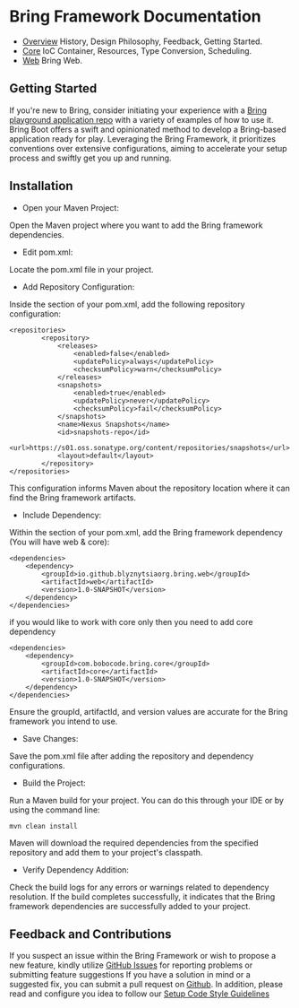 # Bring Framework Documentation

- [Overview](features/Overview.md)  History, Design Philosophy, Feedback, Getting Started.
- [Core](features/Core.md)  IoC Container, Resources, Type Conversion, Scheduling.
- [Web](features/Web.md)  Bring Web.


## Getting Started

If you're new to Bring, consider initiating your experience with a [Bring playground application repo](https://github.com/BlyznytsiaOrg/bring-playground) with a variety of examples of how to use it.
Bring Boot offers a swift and opinionated method to develop a Bring-based application ready for play.
Leveraging the Bring Framework, it prioritizes conventions over extensive configurations, aiming to accelerate your setup process and swiftly get you up and running.


## Installation

- Open your Maven Project:

Open the Maven project where you want to add the Bring framework dependencies.

- Edit pom.xml:

Locate the pom.xml file in your project.

- Add Repository Configuration:

Inside the <repositories> section of your pom.xml, add the following repository configuration:

```
<repositories>
		<repository>
			<releases>
				<enabled>false</enabled>
				<updatePolicy>always</updatePolicy>
				<checksumPolicy>warn</checksumPolicy>
			</releases>
			<snapshots>
				<enabled>true</enabled>
				<updatePolicy>never</updatePolicy>
				<checksumPolicy>fail</checksumPolicy>
			</snapshots>
			<name>Nexus Snapshots</name>
			<id>snapshots-repo</id>
			<url>https://s01.oss.sonatype.org/content/repositories/snapshots</url>
			<layout>default</layout>
		</repository>
</repositories>

```

This configuration informs Maven about the repository location where it can find the Bring framework artifacts.

- Include Dependency:

Within the <dependencies> section of your pom.xml, add the Bring framework dependency (You will have web & core):

```
<dependencies>
    <dependency>
        <groupId>io.github.blyznytsiaorg.bring.web</groupId>
        <artifactId>web</artifactId>
        <version>1.0-SNAPSHOT</version>
    </dependency>
</dependencies>

```

if you would like to work with core only then you need to add core dependency


```
<dependencies>
    <dependency>
        <groupId>com.bobocode.bring.core</groupId>
        <artifactId>core</artifactId>
        <version>1.0-SNAPSHOT</version>
    </dependency>
</dependencies>

```

Ensure the groupId, artifactId, and version values are accurate for the Bring framework you intend to use.


- Save Changes:

Save the pom.xml file after adding the repository and dependency configurations.

- Build the Project:

Run a Maven build for your project. You can do this through your IDE or by using the command line:

```
mvn clean install
```

Maven will download the required dependencies from the specified repository and add them to your project's classpath.

- Verify Dependency Addition:

Check the build logs for any errors or warnings related to dependency resolution. If the build completes successfully, it indicates that the Bring framework dependencies are successfully added to your project.

## Feedback and Contributions

If you suspect an issue within the Bring Framework or wish to propose a new feature, kindly utilize [GitHub Issues](https://github.com/BlyznytsiaOrg/bring/issues/new) for reporting problems or submitting feature suggestions
If you have a solution in mind or a suggested fix, you can submit a pull request on [Github](https://github.com/BlyznytsiaOrg/bring). In addition, please read and configure you idea to follow our [Setup Code Style Guidelines](https://github.com/BlyznytsiaOrg/bring/wiki#setup-code-style-guidelines)
